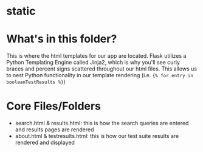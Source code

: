 # static

# What's in this folder?
This is where the html templates for our app are located. Flask utilizes a Python Templating Engine called Jinja2, which is why you'll see curly braces and percent signs scattered throughout our html files. This allows us to nest Python functionality in our template rendering (i.e. `{% for entry in booleanTestResults %}`)

# Core Files/Folders
- search.html & results.html: this is how the search queries are entered and results pages are rendered
- about.html & testresults.html: this is how our test suite results are rendered and displayed
